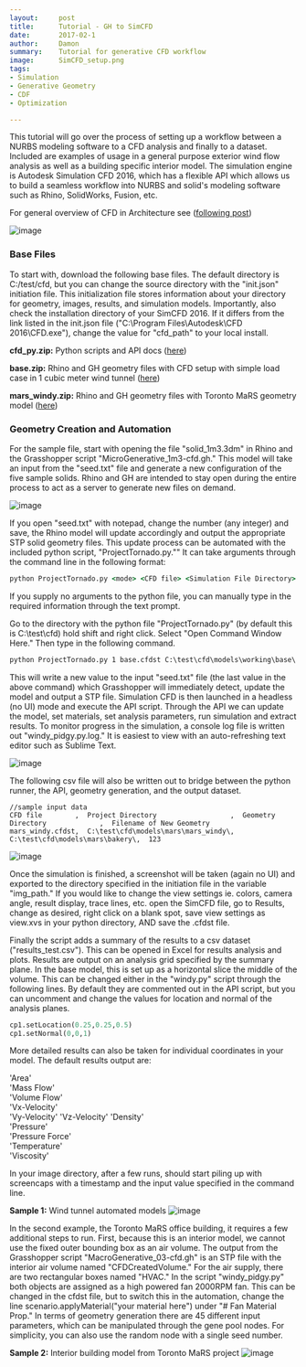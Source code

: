 ```yaml
---
layout:     post
title:      Tutorial - GH to SimCFD
date:		2017-02-1
author:     Damon
summary:    Tutorial for generative CFD workflow 
image:		SimCFD_setup.png
tags:
- Simulation
- Generative Geometry
- CDF
- Optimization

---
```


This tutorial will go over the process of setting up a workflow between a NURBS modeling software to a CFD analysis and finally to a dataset. Included are examples of usage in a general purpose exterior wind flow analysis as well as a building specific interior model. The simulation engine is Autodesk Simulation CFD 2016, which has a flexible API which allows us to build a seamless workflow into NURBS and solid's modeling software such as Rhino, SolidWorks, Fusion, etc. 

For general overview of CFD in Architecture see ([following post](/2017/01/30/cfd/ "CFD Walkthrough"))

![image](/images/SimCFD_setup_mars.png)

### Base Files

To start with, download the following base files. The default directory is C:/test/cfd, but you can change the source directory with the "init.json" initiation file. This initialization file stores information about your directory for geometry, images, results, and simulation models. Importantly, also check the installation directory of your SimCFD 2016. If it differs from the link listed in the init.json file ("C:\\Program Files\\Autodesk\\CFD 2016\\CFD.exe"), change the value for "cfd_path" to your local install. 

**cfd_py.zip:** Python scripts and API docs ([here](/files/cfd/cfd_py.zip "script files")) 

**base.zip:** Rhino and GH geometry files with CFD setup with simple load case in 1 cubic meter wind tunnel ([here](/files/cfd/base.zip "base files"))

**mars_windy.zip:** Rhino and GH geometry files with Toronto MaRS geometry model ([here](/files/cfd/mars_windy.zip "mars base files"))

### Geometry Creation and Automation

For the sample file, start with opening the file "solid_1m3.3dm" in Rhino and the Grasshopper script "MicroGenerative_1m3-cfd.gh." This model will take an input from the "seed.txt" file and generate a new configuration of the five sample solids. Rhino and GH are intended to stay open during the entire process to act as a server to generate new files on demand. 

![image](/images/cfd/Screenshot_7.png)

If you open "seed.txt" with notepad, change the number (any integer) and save, the Rhino model will update accordingly and output the appropriate STP solid geometry files. This update process can be automated with the included python script, "ProjectTornado.py."" It can take arguments through the command line in the following format:

```bat
python ProjectTornado.py <mode> <CFD file> <Simulation File Directory> <Geometry File Directory> <Input Parameter>

```
If you supply no arguments to the python file, you can manually type in the required information through the text prompt.

Go to the directory with the python file "ProjectTornado.py" (by default this is C:\test\cfd) hold shift and right click. Select "Open Command Window Here." Then type in the following command. 

```bat
python ProjectTornado.py 1 base.cfdst C:\test\cfd\models\working\base\ C:\test\cfd\models\ 12345
```
This will write a new value to the input "seed.txt" file (the last value in the above command) which Grasshopper will immediately detect, update the model and output a STP file. Simulation CFD is then launched in a headless (no UI) mode and execute the API script. Through the API we can update the model, set materials, set analysis parameters, run simulation and extract results. To monitor progress in the simulation, a console log file is written out "windy_pidgy.py.log." It is easiest to view with an auto-refreshing text editor such as Sublime Text. 

![image](/images/cfd/Screenshot_11.png)

The following csv file will also be written out to bridge between the python runner, the API, geometry generation, and the output dataset. 

```csv
//sample input data
CFD file        ,  Project Directory                  ,  Geometry Directory             ,  Filename of New Geometry
mars_windy.cfdst,  C:\test\cfd\models\mars\mars_windy\,  C:\test\cfd\models\mars\bakery\,  123                 
```

![image](/images/SimCFD_setup.png)

Once the simulation is finished, a screenshot will be taken (again no UI) and exported to the directory specified in the initiation file in the variable "img_path." If you would like to change the view settings ie. colors, camera angle, result display, trace lines, etc. open the SimCFD file, go to Results, change as desired, right click on a blank spot, save view settings as view.xvs in your python directory, AND save the .cfdst file.

Finally the script adds a summary of the results to a csv dataset ("results_test.csv"). This can be opened in Excel for results analysis and plots. Results are output on an analysis grid specified by the summary plane. In the base model, this is set up as a horizontal slice the middle of the volume. This can be changed either in the "windy.py" script through the following lines. By default they are commented out in the API script, but you can uncomment and change the values for location and normal of the analysis planes.

```python
cp1.setLocation(0.25,0.25,0.5)  
cp1.setNormal(0,0,1)
```

More detailed results can also be taken for individual coordinates in your model. The default results output are:

'Area'                     
'Mass Flow'        
'Volume Flow'       
'Vx-Velocity'    
'Vy-Velocity' 
'Vz-Velocity' 
'Density'   
'Pressure'    
'Pressure Force'  
'Temperature'    
'Viscosity'             

In your image directory, after a few runs, should start piling up with screencaps with a timestamp and the input value specified in the command line. 

**Sample 1:** Wind tunnel automated models
![image](/images/cfd/Screenshot_12.png)

In the second example, the Toronto MaRS office building, it requires a few additional steps to run. First, because this is an interior model, we cannot use the fixed outer bounding box as an air volume. The output from the Grasshopper script "MacroGenerative_03-cfd.gh" is an STP file with the interior air volume named "CFDCreatedVolume." For the air supply, there are two rectangular boxes named "HVAC." In the script "windy_pidgy.py" both objects are assigned as a high powered fan 2000RPM fan. This can be changed in the cfdst file, but to switch this in the automation, change the line scenario.applyMaterial("your material here") under "# Fan Material Prop." In terms of geometry generation  there are 45 different input parameters, which can be manipulated through the gene pool nodes. For simplicity, you can also use the random node with a single seed number.  

**Sample 2:** Interior building model from Toronto MaRS project
![image](/images/cfd/Screenshot_14.png)